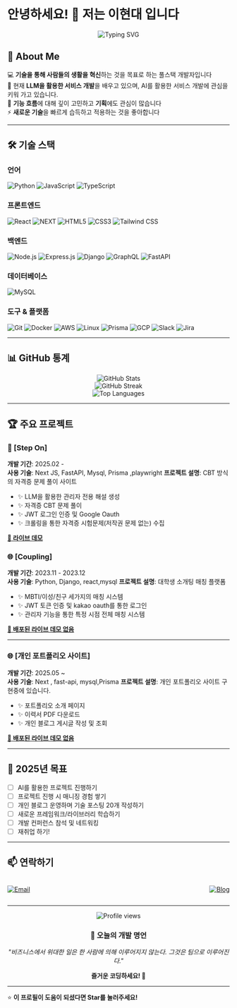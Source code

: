 # 안녕하세요! 👋 저는 이현대 입니다

<div align="center">
  <img src="https://readme-typing-svg.herokuapp.com?font=Fira+Code&size=30&pause=1000&color=36BCF7FF&center=true&vCenter=true&width=600&lines=%ED%92%80%EC%8A%A4%ED%83%9D+%EA%B0%9C%EB%B0%9C%EC%9E%90+%7C+Full+Stack+Developer;%EC%B0%BD%EC%9D%98%EC%A0%81+%EB%AC%B8%EC%A0%9C+%ED%95%B4%EA%B2%B0%EC%82%AC+%7C+Problem+Solver;%ED%95%AD%EC%83%81+%EB%B0%B0%EC%9A%B0%EB%8A%94+%ED%95%99%EC%8A%B5%EC%9E%90+%7C+Lifelong+Learner" alt="Typing SVG" />
</div>

## 🚀 About Me

💻 **기술을 통해 사람들의 생활을 혁신**하는 것을 목표로 하는 풀스택 개발자입니다  
🌱 현재 **LLM을 활용한 서비스 개발**을 배우고 있으며, AI를 활용한 서비스 개발에 관심을 키워 가고 있습니다.  
🎯 **기능 흐름**에 대해 깊이 고민하고 **기획**에도 관심이 많습니다  
⚡ **새로운 기술**을 빠르게 습득하고 적용하는 것을 좋아합니다

---

## 🛠️ 기술 스택

### 언어
![Python](https://img.shields.io/badge/Python-3776AB?style=for-the-badge&logo=python&logoColor=white)
![JavaScript](https://img.shields.io/badge/JavaScript-F7DF1E?style=for-the-badge&logo=javascript&logoColor=black)
![TypeScript](https://img.shields.io/badge/TypeScript-007ACC?style=for-the-badge&logo=typescript&logoColor=white)

### 프론트엔드
![React](https://img.shields.io/badge/React-20232A?style=for-the-badge&logo=react&logoColor=61DAFB)
![NEXT](https://img.shields.io/badge/Next.js-35495E?style=for-the-badge&logo=next.js&logoColor=4FC08D)
![HTML5](https://img.shields.io/badge/HTML5-E34F26?style=for-the-badge&logo=html5&logoColor=white)
![CSS3](https://img.shields.io/badge/CSS3-1572B6?style=for-the-badge&logo=css3&logoColor=white)
![Tailwind CSS](https://img.shields.io/badge/Tailwind_CSS-38B2AC?style=for-the-badge&logo=tailwind-css&logoColor=white)

### 백엔드
![Node.js](https://img.shields.io/badge/Node.js-43853D?style=for-the-badge&logo=node.js&logoColor=white)
![Express.js](https://img.shields.io/badge/Express.js-404D59?style=for-the-badge)
![Django](https://img.shields.io/badge/Django-092E20?style=for-the-badge&logo=django&logoColor=white)
![GraphQL](https://img.shields.io/badge/GraphQL-E10098?style=for-the-badge&logo=graphql&logoColor=white)
![FastAPI](https://img.shields.io/badge/FastAPI-009688?style=for-the-badge&logo=fastapi&logoColor=white)


### 데이터베이스
![MySQL](https://img.shields.io/badge/MySQL-00000F?style=for-the-badge&logo=mysql&logoColor=white)


### 도구 & 플랫폼
![Git](https://img.shields.io/badge/Git-F05032?style=for-the-badge&logo=git&logoColor=white)
![Docker](https://img.shields.io/badge/Docker-2496ED?style=for-the-badge&logo=docker&logoColor=white)
![AWS](https://img.shields.io/badge/AWS-232F3E?style=for-the-badge&logo=amazon-aws&logoColor=white)
![Linux](https://img.shields.io/badge/Linux-FCC624?style=for-the-badge&logo=linux&logoColor=black)
![Prisma](https://img.shields.io/badge/Prisma-2D3748?style=for-the-badge&logo=prisma&logoColor=white)
![GCP](https://img.shields.io/badge/GCP-4285F4?style=for-the-badge&logo=google-cloud&logoColor=white)
![Slack](https://img.shields.io/badge/Slack-4A154B?style=for-the-badge&logo=slack&logoColor=white)
![Jira](https://img.shields.io/badge/Jira-0052CC?style=for-the-badge&logo=jira&logoColor=white)


---

## 📊 GitHub 통계

<div align="center">
  <img src="https://github-readme-stats.vercel.app/api?username=kicet3&show_icons=true&theme=radical&hide_border=true&count_private=true" alt="GitHub Stats" />
</div>

<div align="center">
  <img src="https://github-readme-streak-stats.herokuapp.com/?user=kicet3&theme=radical&hide_border=true" alt="GitHub Streak" />
</div>

<div align="center">
  <img src="https://github-readme-stats.vercel.app/api/top-langs/?username=kicet3&layout=compact&theme=radical&hide_border=true" alt="Top Languages" />
</div>

---

## 🏆 주요 프로젝트

### 📱 [Step On]
**개발 기간**: 2025.02 -   
**사용 기술**: Next JS, FastAPI, Mysql, Prisma ,playwright 
**프로젝트 설명**: CBT 방식의 자격증 문제 풀이 사이트 
- ✨ LLM을 활용한 관리자 전용 해설 생성
- ✨ 자격증 CBT 문제 풀이
- ✨ JWT 로그인 인증 및 Google Oauth
- ✨ 크롤링을 통한 자격증 시험문제(저작권 문제 없는) 수집 

**[🔗 라이브 데모](stepon.team)** 

### 🌐 [Coupling]
**개발 기간**: 2023.11 - 2023.12  
**사용 기술**: Python, Django, react,mysql 
**프로젝트 설명**: 대학생 소개팅 매칭 플랫폼
- ✨ MBTI/이성/친구 세가지의 매칭 시스템
- ✨ JWT 토큰 인증 및 kakao oauth를 통한 로그인
- ✨ 관리자 기능을 통한 특정 시점 전체 매칭 시스템

**[🔗 배포된 라이브 데모 없음]()**

---

### 🌐 [개인 포트폴리오 사이트]
**개발 기간**: 2025.05 ~  
**사용 기술**: Next , fast-api, mysql,Prisma
**프로젝트 설명**: 개인 포트폴리오 사이트 구현중에 있습니다.
- ✨ 포트폴리오 소개 페이지
- ✨ 이력서 PDF 다운로드 
- ✨ 개인 블로그 게시글 작성 및 조회

**[🔗 배포된 라이브 데모 없음]()**

---
## 🎯 2025년 목표

- [ ] AI를 활용한 프로젝트 진행하기
- [ ] 프로젝트 진행 시 매니징 경험 쌓기
- [ ] 개인 블로그 운영하며 기술 포스팅 20개 작성하기
- [ ] 새로운 프레임워크/라이브러리 학습하기
- [ ] 개발 컨퍼런스 참석 및 네트워킹
- [ ] 재취업 하기!
---

## 📫 연락하기

<div style ="width:100%; display:flex; justify-content:space-between">

[![Email](https://img.shields.io/badge/Email-D14836?style=for-the-badge&logo=gmail&logoColor=white)](mailto:kicet3@gmail.com)
<!-- [![LinkedIn](https://img.shields.io/badge/LinkedIn-0077B5?style=for-the-badge&logo=linkedin&logoColor=white)](https://linkedin.com/in/yourprofile) -->
[![Blog](https://img.shields.io/badge/Blog-FF5722?style=for-the-badge&logo=blogger&logoColor=white)](https://develop-linker.tistory.com/)
<!-- [![Portfolio](https://img.shields.io/badge/Portfolio-000000?style=for-the-badge&logo=About.me&logoColor=white)](https://yourportfolio.com) -->

</div>

---

<div align="center">
  <img src="https://komarev.com/ghpvc/?username=kicet3&color=blueviolet&style=flat-square&label=Profile+Views" alt="Profile views" />
</div>

<div align="center">
  
### 💭 오늘의 개발 명언
*"비즈니스에서 위대한 일은 한 사람에 의해 이루어지지 않는다. 그것은 팀으로 이루어진다."*

**즐거운 코딩하세요! 🚀**

</div>

---

⭐ **이 프로필이 도움이 되셨다면 Star를 눌러주세요!**